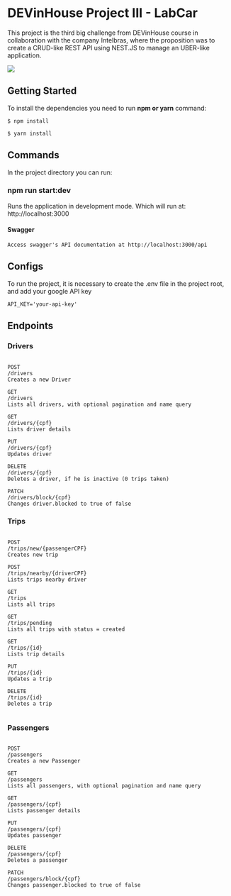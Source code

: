 <!-- prettier-ignore -->
# DEVinHouse Project III - LabCar

This project is the third big challenge from DEVinHouse course in collaboration with the company Intelbras, where the proposition was to create a CRUD-like REST API using NEST.JS to manage an UBER-like application.

<img style="text-align:center" src="https://iili.io/pYli1S.png"></img>

## Getting Started

To install the dependencies you need to run **npm or yarn** command:

```
$ npm install

$ yarn install

```

## Commands

In the project directory you can run:

### **npm run start:dev**

Runs the application in development mode. Which will run at: http://localhost:3000

#### Swagger

```
Access swagger's API documentation at http://localhost:3000/api

```

## Configs

To run the project, it is necessary to create the .env file in the project root, and add your google API key

```
API_KEY='your-api-key'

```

## Endpoints

### Drivers

```

POST
/drivers
Creates a new Driver

GET
/drivers
Lists all drivers, with optional pagination and name query

GET
/drivers/{cpf}
Lists driver details

PUT
/drivers/{cpf}
Updates driver

DELETE
/drivers/{cpf}
Deletes a driver, if he is inactive (0 trips taken)

PATCH
/drivers/block/{cpf}
Changes driver.blocked to true of false

```

### Trips

```

POST
/trips/new/{passengerCPF}
Creates new trip

POST
/trips/nearby/{driverCPF}
Lists trips nearby driver

GET
/trips
Lists all trips

GET
/trips/pending
Lists all trips with status = created

GET
/trips/{id}
Lists trip details

PUT
/trips/{id}
Updates a trip

DELETE
/trips/{id}
Deletes a trip


```

### Passengers

```

POST
/passengers
Creates a new Passenger

GET
/passengers
Lists all passengers, with optional pagination and name query

GET
/passengers/{cpf}
Lists passenger details

PUT
/passengers/{cpf}
Updates passenger

DELETE
/passengers/{cpf}
Deletes a passenger

PATCH
/passengers/block/{cpf}
Changes passenger.blocked to true of false

```
